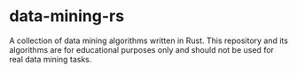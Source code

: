 data-mining-rs
==============

A collection of data mining algorithms written in Rust. This repository and its algorithms are for educational purposes only and should not be used for real data mining tasks.
